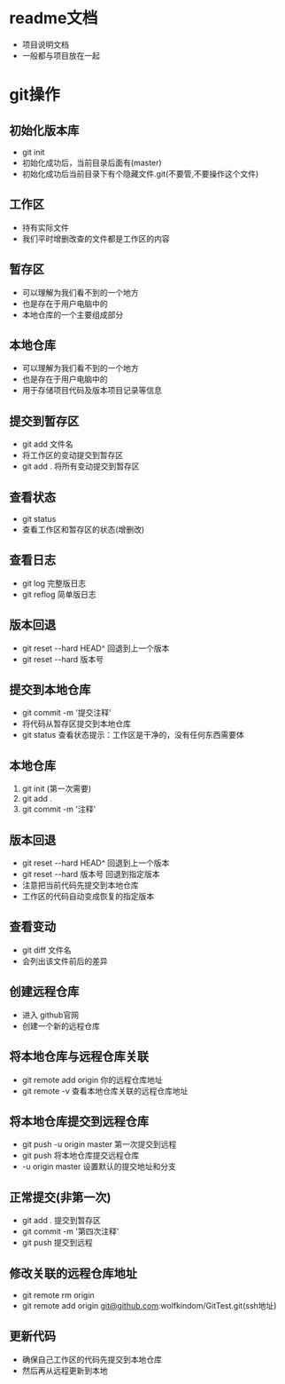 # readme文档
- 项目说明文档
- 一般都与项目放在一起

# git操作

## 初始化版本库
- git init
- 初始化成功后，当前目录后面有(master)
- 初始化成功后当前目录下有个隐藏文件.git(不要管,不要操作这个文件)

## 工作区
- 持有实际文件
- 我们平时增删改查的文件都是工作区的内容

## 暂存区
- 可以理解为我们看不到的一个地方
- 也是存在于用户电脑中的
- 本地仓库的一个主要组成部分

## 本地仓库
- 可以理解为我们看不到的一个地方
- 也是存在于用户电脑中的
- 用于存储项目代码及版本项目记录等信息

## 提交到暂存区
- git add 文件名
- 将工作区的变动提交到暂存区
- git add .  将所有变动提交到暂存区

## 查看状态
- git status
- 查看工作区和暂存区的状态(增删改)

## 查看日志
- git log      完整版日志
- git reflog   简单版日志

## 版本回退
- git reset --hard HEAD^ 回退到上一个版本
- git reset --hard 版本号

## 提交到本地仓库
- git commit -m '提交注释'
- 将代码从暂存区提交到本地仓库
- git status 查看状态提示：工作区是干净的，没有任何东西需要体

## 本地仓库
1. git init (第一次需要)
2. git add .
3. git commit -m '注释'

## 版本回退
- git reset --hard HEAD^  回退到上一个版本
- git reset --hard 版本号 回退到指定版本
- 注意把当前代码先提交到本地仓库
- 工作区的代码自动变成恢复的指定版本

## 查看变动
- git diff 文件名
- 会列出该文件前后的差异

## 创建远程仓库
- 进入 github官网
- 创建一个新的远程仓库

## 将本地仓库与远程仓库关联
- git remote add origin 你的远程仓库地址
- git remote -v 查看本地仓库关联的远程仓库地址

## 将本地仓库提交到远程仓库
- git push -u origin master 第一次提交到远程
- git push 将本地仓库提交远程仓库
- -u origin master 设置默认的提交地址和分支

## 正常提交(非第一次)
- git add . 提交到暂存区
- git commit -m '第四次注释'
- git push 提交到远程

## 修改关联的远程仓库地址
- git remote rm origin
- git remote add origin git@github.com:wolfkindom/GitTest.git(ssh地址)

## 更新代码
- 确保自己工作区的代码先提交到本地仓库
- 然后再从远程更新到本地